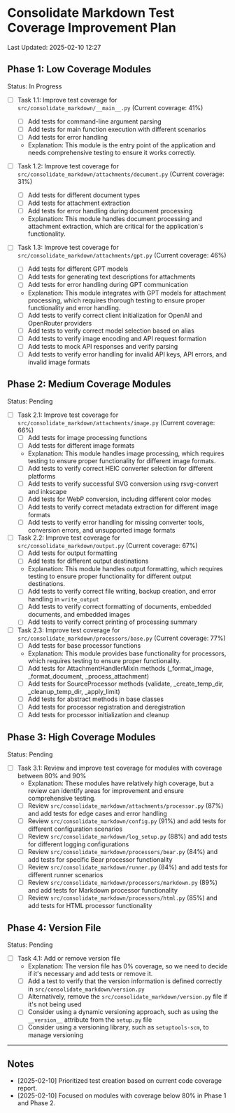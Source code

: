 # Consolidate Markdown Test Coverage Improvement Plan
Last Updated: 2025-02-10 12:27

## Phase 1: Low Coverage Modules
Status: In Progress

- [ ] Task 1.1: Improve test coverage for `src/consolidate_markdown/__main__.py` (Current coverage: 41%)
    - [ ] Add tests for command-line argument parsing
    - [ ] Add tests for main function execution with different scenarios
    - [ ] Add tests for error handling
    - Explanation: This module is the entry point of the application and needs comprehensive testing to ensure it works correctly.

- [ ] Task 1.2: Improve test coverage for `src/consolidate_markdown/attachments/document.py` (Current coverage: 31%)
    - [ ] Add tests for different document types
    - [ ] Add tests for attachment extraction
    - [ ] Add tests for error handling during document processing
    - Explanation: This module handles document processing and attachment extraction, which are critical for the application's functionality.

- [ ] Task 1.3: Improve test coverage for `src/consolidate_markdown/attachments/gpt.py` (Current coverage: 46%)
    - [ ] Add tests for different GPT models
    - [ ] Add tests for generating text descriptions for attachments
    - [ ] Add tests for error handling during GPT communication
    - Explanation: This module integrates with GPT models for attachment processing, which requires thorough testing to ensure proper functionality and error handling.
    - [ ] Add tests to verify correct client initialization for OpenAI and OpenRouter providers
    - [ ] Add tests to verify correct model selection based on alias
    - [ ] Add tests to verify image encoding and API request formation
    - [ ] Add tests to mock API responses and verify parsing
    - [ ] Add tests to verify error handling for invalid API keys, API errors, and invalid image formats

## Phase 2: Medium Coverage Modules
Status: Pending

- [ ] Task 2.1: Improve test coverage for `src/consolidate_markdown/attachments/image.py` (Current coverage: 66%)
    - [ ] Add tests for image processing functions
    - [ ] Add tests for different image formats
    - Explanation: This module handles image processing, which requires testing to ensure proper functionality for different image formats.
    - [ ] Add tests to verify correct HEIC converter selection for different platforms
    - [ ] Add tests to verify successful SVG conversion using rsvg-convert and inkscape
    - [ ] Add tests for WebP conversion, including different color modes
    - [ ] Add tests to verify correct metadata extraction for different image formats
    - [ ] Add tests to verify error handling for missing converter tools, conversion errors, and unsupported image formats

- [ ] Task 2.2: Improve test coverage for `src/consolidate_markdown/output.py` (Current coverage: 67%)
    - [ ] Add tests for output formatting
    - [ ] Add tests for different output destinations
    - Explanation: This module handles output formatting, which requires testing to ensure proper functionality for different output destinations.
    - [ ] Add tests to verify correct file writing, backup creation, and error handling in `write_output`
    - [ ] Add tests to verify correct formatting of documents, embedded documents, and embedded images
    - [ ] Add tests to verify correct printing of processing summary

- [ ] Task 2.3: Improve test coverage for `src/consolidate_markdown/processors/base.py` (Current coverage: 77%)
    - [ ] Add tests for base processor functions
    - Explanation: This module provides base functionality for processors, which requires testing to ensure proper functionality.
    - [ ] Add tests for AttachmentHandlerMixin methods (_format_image, _format_document, _process_attachment)
    - [ ] Add tests for SourceProcessor methods (validate, _create_temp_dir, _cleanup_temp_dir, _apply_limit)
    - [ ] Add tests for abstract methods in base classes
    - [ ] Add tests for processor registration and deregistration
    - [ ] Add tests for processor initialization and cleanup

## Phase 3: High Coverage Modules
Status: Pending

- [ ] Task 3.1: Review and improve test coverage for modules with coverage between 80% and 90%
    - Explanation: These modules have relatively high coverage, but a review can identify areas for improvement and ensure comprehensive testing.
    - [ ] Review `src/consolidate_markdown/attachments/processor.py` (87%) and add tests for edge cases and error handling
    - [ ] Review `src/consolidate_markdown/config.py` (91%) and add tests for different configuration scenarios
    - [ ] Review `src/consolidate_markdown/log_setup.py` (88%) and add tests for different logging configurations
    - [ ] Review `src/consolidate_markdown/processors/bear.py` (84%) and add tests for specific Bear processor functionality
    - [ ] Review `src/consolidate_markdown/runner.py` (84%) and add tests for different runner scenarios
    - [ ] Review `src/consolidate_markdown/processors/markdown.py` (89%) and add tests for Markdown processor functionality
    - [ ] Review `src/consolidate_markdown/processors/html.py` (85%) and add tests for HTML processor functionality

## Phase 4: Version File
Status: Pending

- [ ] Task 4.1: Add or remove version file
    - Explanation: The version file has 0% coverage, so we need to decide if it's necessary and add tests or remove it.
    - [ ] Add a test to verify that the version information is defined correctly in `src/consolidate_markdown/version.py`
    - [ ] Alternatively, remove the `src/consolidate_markdown/version.py` file if it's not being used
    - [ ] Consider using a dynamic versioning approach, such as using the `__version__` attribute from the `setup.py` file
    - [ ] Consider using a versioning library, such as `setuptools-scm`, to manage versioning

---
## Notes
- [2025-02-10] Prioritized test creation based on current code coverage report.
- [2025-02-10] Focused on modules with coverage below 80% in Phase 1 and Phase 2.

